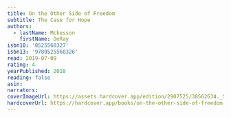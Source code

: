 ```yaml
---
title: On the Other Side of Freedom
subtitle: The Case for Hope
authors:
  - lastName: Mckesson
    firstName: DeRay
isbn10: '0525560327'
isbn13: '9780525560326'
read: 2019-07-09
rating: 4
yearPublished: 2018
reading: false
asin:
narrators:
coverImageUrl: https://assets.hardcover.app/edition/2907525/38562634._SX98_.jpg
hardcoverUrl: https://hardcover.app/books/on-the-other-side-of-freedom-the-case-for-hope/editions/2907525
---
```

